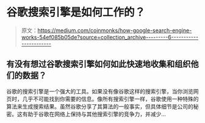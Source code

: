 # 谷歌搜索引擎是如何工作的？

> 原文：<https://medium.com/coinmonks/how-google-search-engine-works-54ef085b05de?source=collection_archive---------6----------------------->

## 有没有想过谷歌搜索引擎如何如此快速地收集和组织他们的数据？

谷歌的搜索引擎是一个强大的工具。如果没有像谷歌这样的搜索引擎，当你浏览网页时，几乎不可能找到你需要的信息。像所有搜索引擎一样，谷歌使用一种特殊的算法来生成搜索结果。虽然谷歌分享了其算法的一般事实，但具体细节是公司的秘密。这有助于谷歌在网络上保持与其他搜索引擎的竞争力，并减少…